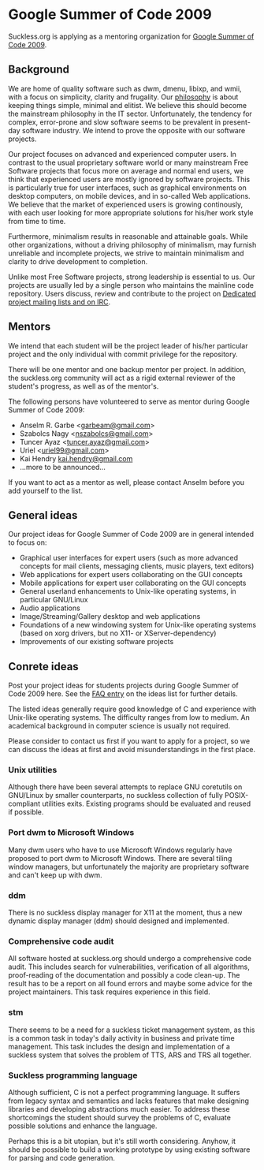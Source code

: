 Google Summer of Code 2009
==========================
Suckless.org is applying as a mentoring organization for [Google Summer of
Code 2009](http://code.google.com/soc/).

Background
----------
We are home of quality software such as dwm, dmenu, libixp, and wmii, with
a focus on simplicity, clarity and frugality. Our [philosophy](/common/) is
about keeping things simple, minimal and elitist. We believe this should become
the mainstream philosophy in the IT sector. Unfortunately, the tendency for
complex, error-prone and slow software seems to be prevalent in present-day
software industry. We intend to prove the opposite with our software projects.

Our project focuses on advanced and experienced computer users. In contrast
to the usual proprietary software world or many mainstream Free Software
projects that focus more on average and normal end users, we think that
experienced users are mostly ignored by software projects. This is
particularly true for user interfaces, such as graphical environments on
desktop computers, on mobile devices, and in so-called Web applications. We
believe that the market of experienced users is growing continously, with each user looking for more appropriate solutions for his/her work style from time to 
time.

Furthermore, minimalism results in reasonable and attainable goals. While other organizations, without a driving philosophy of minimalism, may furnish unreliable 
and incomplete projects, we strive to maintain minimalism and clarity to drive development to completion.

Unlike most Free Software projects, strong leadership is essential to us.
Our projects are usually led by a single person who maintains the mainline
code repository. Users discuss, review and contribute to the project on
[Dedicated project mailing lists and on IRC](/common/community.html).

Mentors
-------
We intend that each student will be the project leader of his/her particular
project and the only individual with commit privilege for the repository.

There will be one mentor and one backup mentor per project. In addition, the
suckless.org community will act as a rigid external reviewer of the
student's progress, as well as of the mentor's.

The following persons have volunteered to serve as mentor during Google
Summer of Code 2009:

* Anselm R. Garbe <<garbeam@gmail.com>>
* Szabolcs Nagy <<nszabolcs@gmail.com>>
* Tuncer Ayaz <<tuncer.ayaz@gmail.com>>
* Uriel <<uriel99@gmail.com>>
* Kai Hendry <kai.hendry@gmail.com>
* ...more to be announced...

If you want to act as a mentor as well, please contact Anselm before you
add yourself to the list.

General ideas
-------------
Our project ideas for Google Summer of Code 2009 are in general intended
to focus on:

* Graphical user interfaces for expert users (such as more advanced
  concepts for mail clients, messaging clients, music players, text editors)
* Web applications for expert users collaborating on the GUI concepts
* Mobile applications for expert user collaborating on the GUI concepts
* General userland enhancements to Unix-like operating systems, in particular
  GNU/Linux
* Audio applications
* Image/Streaming/Gallery desktop and web applications
* Foundations of a new windowing system for Unix-like operating systems
  (based on xorg drivers, but no X11- or XServer-dependency)
* Improvements of our existing software projects

Conrete ideas
-------------
Post your project ideas for students projects during Google Summer of Code
2009 here. See the [FAQ entry][FAQ] on the ideas list for further details.

The listed ideas generally require good knowledge of C and experience with
Unix-like operating systems. The difficulty ranges from low to medium.
An academical background in computer science is usually not required.

Please consider to contact us first if you want to apply for a project, so we
can discuss the ideas at first and avoid misunderstandings in the first place.

### Unix utilities

Although there have been several attempts to replace GNU coretutils
on GNU/Linux by smaller counterparts, no suckless collection of fully
POSIX-compliant utilities exits. Existing programs should be evaluated
and reused if possible.

### Port dwm to Microsoft Windows

Many dwm users who have to use Microsoft Windows regularly have proposed to
port dwm to Microsoft Windows. There are several tiling window managers, but
unfortunately the majority are proprietary software and can't keep up with dwm.

### ddm

There is no suckless display manager for X11 at the moment, thus a new
dynamic display manager (ddm) should designed and implemented.

### Comprehensive code audit

All software hosted at suckless.org should undergo a comprehensive
code audit. This includes search for vulnerabilities, verification of
all algorithms, proof-reading of the documentation and possibly a code
clean-up. The result has to be a report on all found errors and maybe some
advice for the project maintainers. This task requires experience in this
field.

### stm

There seems to be a need for a suckless ticket management system, as this
is a common task in today's daily activity in business and private time
management. This task includes the design and implementation of a suckless
system that solves the problem of TTS, ARS and TRS all together.

### Suckless programming language

Although sufficient, C is not a perfect programming language. It suffers from
legacy syntax and semantics and lacks features that make designing libraries
and developing abstractions much easier. To address these shortcomings the
student should survey the problems of C, evaluate possible solutions and
enhance the language.

Perhaps this is a bit utopian, but it's still worth considering. Anyhow, it
should be possible to build a working prototype by using existing software
for parsing and code generation.

[FAQ]: http://code.google.com/opensource/gsoc/2009/faqs.html#0_1_ideas_5167658354380897_772
